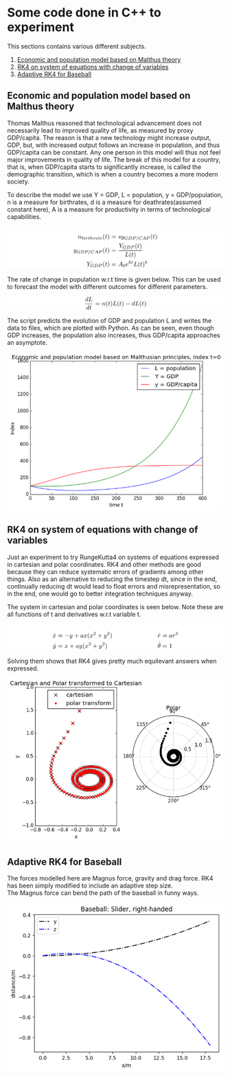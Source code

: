 # Some code done in C++ to experiment
This sections contains various different subjects.  

1. [Economic and population model based on Malthus theory](https://github.com/mintDan/Cppcode#economic-and-population-model-based-on-malthus-theory)
2. [RK4 on system of equations with change of variables](https://github.com/mintDan/Cppcode#rk4-on-system-of-equations-with-change-of-variables)
3. [Adaptive RK4 for Baseball](https://github.com/mintDan/Cppcode#adaptive-rk4-for-baseball)


## Economic and population model based on Malthus theory
Thomas Malthus reasoned that technological advancement does not necessarily lead to improved quality of life, as measured by proxy GDP/capita.
The reason is that a new technology might increase output, GDP, but, with increased output follows an increase in population, and thus GDP/capita can be constant.
Any one person in this model will thus not feel major improvements in quality of life. The break of this model for a country, that is, when GDP/capita starts to significantly increase,
is called the demographic transition, which is when a country becomes a more modern society.

To describe the model we use Y = GDP, L = population, y = GDP/population, n is a measure for birthrates, d is a measure for deathrates(assumed constant here),
A is a measure for productivity in terms of technological capabilities.

![n](https://github.com/mintDan/Cppcode/blob/master/figs/n.png)

The rate of change in population w.r.t time is given below. This can be used to forecast the model with different outcomes for different parameters.

![L](https://github.com/mintDan/Cppcode/blob/master/figs/L.png)

The script predicts the evolution of GDP and population L and writes the data to files, which are plotted with Python.
As can be seen, even though GDP increases, the population also increases, thus GDP/capita approaches an asymptote.

![Malthus](https://github.com/mintDan/Cppcode/blob/master/figs/Malthus.png)


## RK4 on system of equations with change of variables
Just an experiment to try RungeKutta4 on systems of equations expressed in cartesian and polar coordinates. RK4 and other methods are good because they can reduce systematic errors of gradients among other things.
Also as an alternative to reducing the timestep dt, since in the end, continually reducing dt would lead to float errors and misrepresentation, so in the end, one would go to better integration techniques anyway.

The system in cartesian and polar coordinates is seen below. Note these are all functions of t and derivatives w.r.t variable t.

![xysystem](https://github.com/mintDan/Cppcode/blob/master/figs/xysystem.png)

Solving them shows that RK4 gives pretty much equilevant answers when expressed.

![pp](https://github.com/mintDan/Cppcode/blob/master/figs/PP.png)

## Adaptive RK4 for Baseball
The forces modelled here are Magnus force, gravity and drag force. RK4 has been simply modified to include an adaptive step size.  
The Magnus force can bend the path of the baseball in funny ways.

![BB](https://github.com/mintDan/Cppcode/blob/master/figs/Slider.png)


